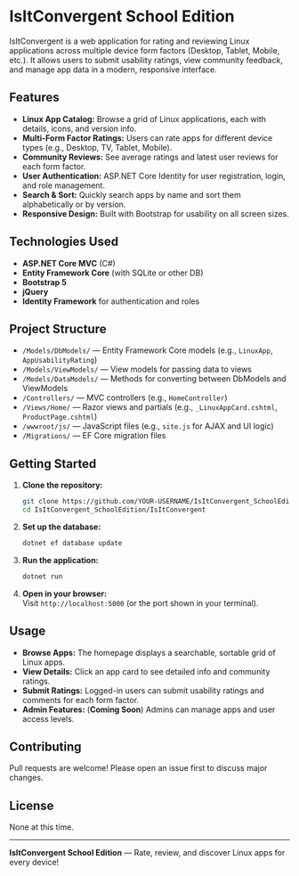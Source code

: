 # IsItConvergent School Edition

IsItConvergent is a web application for rating and reviewing Linux applications across multiple device form factors (Desktop, Tablet, Mobile, etc.). It allows users to submit usability ratings, view community feedback, and manage app data in a modern, responsive interface.

## Features

- **Linux App Catalog:** Browse a grid of Linux applications, each with details, icons, and version info.
- **Multi-Form Factor Ratings:** Users can rate apps for different device types (e.g., Desktop, TV, Tablet, Mobile).
- **Community Reviews:** See average ratings and latest user reviews for each form factor.
- **User Authentication:** ASP.NET Core Identity for user registration, login, and role management.
- **Search & Sort:** Quickly search apps by name and sort them alphabetically or by version.
- **Responsive Design:** Built with Bootstrap for usability on all screen sizes.

## Technologies Used

- **ASP.NET Core MVC** (C#)
- **Entity Framework Core** (with SQLite or other DB)
- **Bootstrap 5**
- **jQuery**
- **Identity Framework** for authentication and roles

## Project Structure

- `/Models/DbModels/` — Entity Framework Core models (e.g., `LinuxApp`, `AppUsabilityRating`)
- `/Models/ViewModels/` — View models for passing data to views
- `/Models/DataModels/` — Methods for converting between DbModels and ViewModels
- `/Controllers/` — MVC controllers (e.g., `HomeController`)
- `/Views/Home/` — Razor views and partials (e.g., `_LinuxAppCard.cshtml`, `ProductPage.cshtml`)
- `/wwwroot/js/` — JavaScript files (e.g., `site.js` for AJAX and UI logic)
- `/Migrations/` — EF Core migration files

## Getting Started

1. **Clone the repository:**
   ```sh
   git clone https://github.com/YOUR-USERNAME/IsItConvergent_SchoolEdition.git
   cd IsItConvergent_SchoolEdition/IsItConvergent
   ```

2. **Set up the database:**
   ```sh
   dotnet ef database update
   ```

3. **Run the application:**
   ```sh
   dotnet run
   ```

4. **Open in your browser:**  
   Visit `http://localhost:5000` (or the port shown in your terminal).

## Usage

- **Browse Apps:** The homepage displays a searchable, sortable grid of Linux apps.
- **View Details:** Click an app card to see detailed info and community ratings.
- **Submit Ratings:** Logged-in users can submit usability ratings and comments for each form factor.
- **Admin Features:** (**Coming Soon**) Admins can manage apps and user access levels.

## Contributing

Pull requests are welcome! Please open an issue first to discuss major changes.

## License

None at this time. 

---

**IsItConvergent School Edition** — Rate, review, and discover Linux apps for every device!
